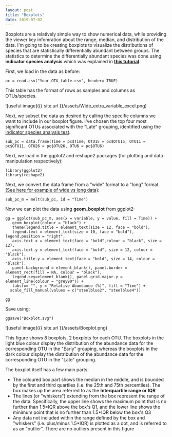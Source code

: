```yaml
---
layout: post
title: "Boxplots"
date: 2019-07-02
---
```



Boxplots are a relatively simple way to show numerical data, while providing the viewer key infomration about the range, median, and distribution of the data. I'm going to be creating boxplots to visualize the distributions of species that are statistically differentially abundant between groups. The statistics to determine the differentially abundant species was done using <b>indicator species analysis</b> which was explained in <b>[this tutorial](https://jkzorz.github.io/2019/07/02/Indicator-species-analysis.html)</b>.

First, we load in the data as before: 

```
pc = read.csv("Your_OTU_table.csv", header= TRUE)
```

This table has the format of rows as samples and columns as OTUs/species. 

![useful image]({{ site.url }}/assets/Wide_extra_variable_excel.png)

Next, we subset the data as desired by calling the specific columns we want to include in our boxplot figure. I've chosen the top four most significant OTUs associated with the "Late" grouping, identified using the [indicator species analysis test](https://jkzorz.github.io/2019/07/02/Indicator-species-analysis.html).

```
sub_pc = data.frame(Time = pc$Time, OTU15 = pc$OTU15, OTU11 = pc$OTU11, OTU26 = pc$OTU26, OTU6 = pc$OTU6) 
```

Next, we load in the ggplot2 and reshape2 packages (for plotting and data manipulation respectively): 

 ```
 library(ggplot2)
 library(reshape2)
 ```

Next, we convert the data frame from a "wide" format to a "long" format [(See here for example of wide vs long data)](https://jkzorz.github.io/2019/06/05/stacked-bar-plots.html): 

```
sub_pc_m = melt(sub_pc, id = "Time")
```

Now we can plot the data using <b>geom_boxplot</b> from ggplot2: 

```
gg = ggplot(sub_pc_m, aes(x = variable, y = value, fill = Time)) + 
   geom_boxplot(colour = "black") +     
   theme(legend.title = element_text(size = 12, face = "bold"),
   legend.text = element_text(size = 10, face = "bold"), legend.position = "right", 
   axis.text.x = element_text(face = "bold",colour = "black", size = 12), 
   axis.text.y = element_text(face = "bold", size = 12, colour = "black"), 
   axis.title.y = element_text(face = "bold", size = 14, colour = "black"),
   panel.background = element_blank(), panel.border = element_rect(fill = NA, colour = "black"), 
   legend.key=element_blank(), panel.grid.major.y = element_line(colour = "grey90")) + 
   labs(x= "", y = "Relative Abundance (%)", fill = "Time") + 
  scale_fill_manual(values = c("steelblue2", "steelblue4"))

gg
```


Save using: 
```
ggsave("Boxplot.svg")
```

![useful image]({{ site.url }}/assets/Boxplot.png)


This figure shows 8 boxplots, 2 boxplots for each OTU. The boxplots in the light blue colour display the distribution of the abundance data for the corresponding OTU in the "Early" grouping, whereas the boxplots in the dark colour display the distribution of the abundance data for the corresponding OTU in the "Late" grouping. 

The boxplot itself has a few main parts: 
<ul>
 <li> The coloured box part shows the median in the middle, and is bounded by the first and third quartiles (i.e. the 25th and 75th percentiles). The box makes up the area referred to as the <b>Interquartile range or IQR</b> </li>
 <li> The lines (or "whiskers") extending from the box represent the range of the data. Specifically, the upper line shows the maximum point that is no further than 1.5*IQR above the box's Q1, and the lower line shows the minimum point that is no further than 1.5*IQR below the box's Q3 </li>
 <li>Any data not included within the range defined by the box and "whiskers" (i.e. plus/minus 1.5*IQR) is plotted as a dot, and is referred to as an "outlier". There are no outliers present in this figure </li>
 </ul>


